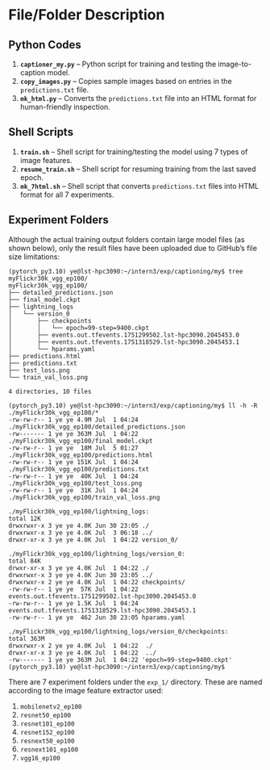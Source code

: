 # File/Folder Description

## Python Codes

1. **`captioner_my.py`** – Python script for training and testing the image-to-caption model.  
2. **`copy_images.py`** – Copies sample images based on entries in the `predictions.txt` file.  
3. **`mk_html.py`** – Converts the `predictions.txt` file into an HTML format for human-friendly inspection.

## Shell Scripts

1. **`train.sh`** – Shell script for training/testing the model using 7 types of image features.  
2. **`resume_train.sh`** – Shell script for resuming training from the last saved epoch.  
3. **`mk_7html.sh`** – Shell script that converts `predictions.txt` files into HTML format for all 7 experiments.

## Experiment Folders

Although the actual training output folders contain large model files (as shown below), only the result files have been uploaded due to GitHub’s file size limitations:

```
(pytorch_py3.10) ye@lst-hpc3090:~/intern3/exp/captioning/my$ tree myFlickr30k_vgg_ep100/
myFlickr30k_vgg_ep100/
├── detailed_predictions.json
├── final_model.ckpt
├── lightning_logs
│   └── version_0
│       ├── checkpoints
│       │   └── epoch=99-step=9400.ckpt
│       ├── events.out.tfevents.1751299502.lst-hpc3090.2045453.0
│       ├── events.out.tfevents.1751318529.lst-hpc3090.2045453.1
│       └── hparams.yaml
├── predictions.html
├── predictions.txt
├── test_loss.png
└── train_val_loss.png

4 directories, 10 files
```

```
(pytorch_py3.10) ye@lst-hpc3090:~/intern3/exp/captioning/my$ ll -h -R ./myFlickr30k_vgg_ep100/*
-rw-rw-r-- 1 ye ye 4.9M Jul  1 04:24 ./myFlickr30k_vgg_ep100/detailed_predictions.json
-rw------- 1 ye ye 363M Jul  1 04:22 ./myFlickr30k_vgg_ep100/final_model.ckpt
-rw-rw-r-- 1 ye ye  18M Jul  5 01:27 ./myFlickr30k_vgg_ep100/predictions.html
-rw-rw-r-- 1 ye ye 151K Jul  1 04:24 ./myFlickr30k_vgg_ep100/predictions.txt
-rw-rw-r-- 1 ye ye  40K Jul  1 04:24 ./myFlickr30k_vgg_ep100/test_loss.png
-rw-rw-r-- 1 ye ye  31K Jul  1 04:24 ./myFlickr30k_vgg_ep100/train_val_loss.png

./myFlickr30k_vgg_ep100/lightning_logs:
total 12K
drwxrwxr-x 3 ye ye 4.0K Jun 30 23:05 ./
drwxrwxr-x 3 ye ye 4.0K Jul  3 06:18 ../
drwxr-xr-x 3 ye ye 4.0K Jul  1 04:22 version_0/

./myFlickr30k_vgg_ep100/lightning_logs/version_0:
total 84K
drwxr-xr-x 3 ye ye 4.0K Jul  1 04:22 ./
drwxrwxr-x 3 ye ye 4.0K Jun 30 23:05 ../
drwxrwxr-x 2 ye ye 4.0K Jul  1 04:22 checkpoints/
-rw-rw-r-- 1 ye ye  57K Jul  1 04:22 events.out.tfevents.1751299502.lst-hpc3090.2045453.0
-rw-rw-r-- 1 ye ye 1.5K Jul  1 04:24 events.out.tfevents.1751318529.lst-hpc3090.2045453.1
-rw-rw-r-- 1 ye ye  462 Jun 30 23:05 hparams.yaml

./myFlickr30k_vgg_ep100/lightning_logs/version_0/checkpoints:
total 363M
drwxrwxr-x 2 ye ye 4.0K Jul  1 04:22  ./
drwxr-xr-x 3 ye ye 4.0K Jul  1 04:22  ../
-rw------- 1 ye ye 363M Jul  1 04:22 'epoch=99-step=9400.ckpt'
(pytorch_py3.10) ye@lst-hpc3090:~/intern3/exp/captioning/my$
```

There are 7 experiment folders under the `exp_1/` directory. These are named according to the image feature extractor used:

1. `mobilenetv2_ep100`  
2. `resnet50_ep100`  
3. `resnet101_ep100`  
4. `resnet152_ep100`  
5. `resnext50_ep100`  
6. `resnext101_ep100`  
7. `vgg16_ep100`
